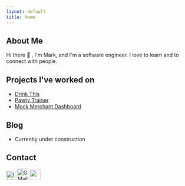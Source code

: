 ```yaml
---
layout: default
title: Home
---
```


## About Me

 Hi there 👋 , I'm Mark, and I'm a software engineer. I love to learn and to connect with people.

## Projects I've worked on
- [Drink This](https://drink-this-frontend.herokuapp.com/)
- [Pawty Trainer](https://pawty-trainer.github.io/pawty-trainer/#/)
- [Mock Merchant Dashboard](https://marky-little-esty-shop.herokuapp.com/)

## Blog
- Currently under construction

## Contact

<section display="inline-block">
 <a href="https://www.linkedin.com/in/markcyen/"><img alt="linkedin" src="https://img.shields.io/badge/LinkedIn-0077B5?style=plastic&logo=linkedin&logoColor=white" height="25" /></a>
 <a href="mailto:markcyen@gmail.com"><img alt="GMail" src="https://img.shields.io/badge/Gmail-D14836?style=plastic&logo=gmail&logoColor=white" height="31.5" /></a>
 <a href="https://github.com/markcyen"><img src="https://img.shields.io/badge/GitHub-100000?style=plastic&logo=github&logoColor=white" height="28.7" /></a>
</section>

<!-- <div class="posts">
  {% for post in paginator.posts %}
  <article class="post">
    <h1 class="post-title">
      <a href="{{ post.url | relative_url }}">
        {{ post.title }}
      </a>
    </h1>

    <time datetime="{{ post.date | date_to_xmlschema }}" class="post-date">{{ post.date | date_to_string }}</time>

    {{ post.content }}
  </article>
  {% endfor %}
</div>

<div class="pagination">
  {% if paginator.next_page %}
    <a class="pagination-item older" href="{{ paginator.next_page_path | relative_url }}">Older</a>
  {% else %}
    <span class="pagination-item older">Older</span>
  {% endif %}
  {% if paginator.previous_page %}
    <a class="pagination-item newer" href="{{ paginator.previous_page_path | prepend: relative_url }}">Newer</a>
  {% else %}
    <span class="pagination-item newer">Newer</span>
  {% endif %}
</div> -->
